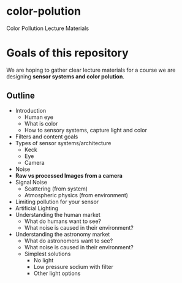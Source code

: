 # color-polution
Color Pollution Lecture Materials
# Goals of this repository
We are hoping to gather clear lecture materials for a course we are designing **sensor systems and color polution**.

## Outline
- Introduction
    - Human eye
    - What is color
    - How to sensory systems, capture light and color
- Filters and content goals
- Types of sensor systems/architecture
    - Keck
    - Eye
    - Camera
- Noise
- **Raw vs processed Images from a camera**
- Signal Noise
    - Scattering (from system)
    - Atmospheric physics (from environment)
- Limiting pollution for your sensor
- Artificial Lighting
- Understanding the human market
    - What do humans want to see?
    - What noise is caused in their environment?
- Understanding the astronomy market
    - What do astronomers want to see?
    - What noise is caused in their environment?
    - Simplest solutions
        - No light
        - Low pressure sodium with filter
        - Other light options
